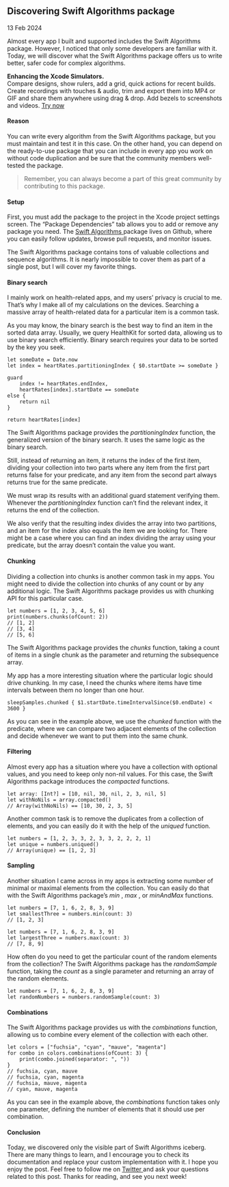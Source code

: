 ##  Discovering Swift Algorithms package

13 Feb 2024

Almost every app I built and supported includes the Swift Algorithms package.
However, I noticed that only some developers are familiar with it. Today, we
will discover what the Swift Algorithms package offers us to write better,
safer code for complex algorithms.

**Enhancing the Xcode Simulators.**  
Compare designs, show rulers, add a grid, quick actions for recent builds.
Create recordings with touches & audio, trim and export them into MP4 or GIF
and share them anywhere using drag & drop. Add bezels to screenshots and
videos. [ Try now ](https://gumroad.com/a/931293139/ftvbh)

####  Reason

You can write every algorithm from the Swift Algorithms package, but you must
maintain and test it in this case. On the other hand, you can depend on the
ready-to-use package that you can include in every app you work on without
code duplication and be sure that the community members well-tested the
package.

> Remember, you can always become a part of this great community by
> contributing to this package.

####  Setup

First, you must add the package to the project in the Xcode project settings
screen. The “Package Dependencies” tab allows you to add or remove any package
you need. The [ Swift Algorithms ](https://github.com/apple/swift-algorithms)
package lives on Github, where you can easily follow updates, browse pull
requests, and monitor issues.

The Swift Algorithms package contains tons of valuable collections and
sequence algorithms. It is nearly impossible to cover them as part of a single
post, but I will cover my favorite things.

####  Binary search

I mainly work on health-related apps, and my users’ privacy is crucial to me.
That’s why I make all of my calculations on the devices. Searching a massive
array of health-related data for a particular item is a common task.

As you may know, the binary search is the best way to find an item in the
sorted data array. Usually, we query HealthKit for sorted data, allowing us to
use binary search efficiently. Binary search requires your data to be sorted
by the key you seek.

    
    
    let someDate = Date.now
    let index = heartRates.partitioningIndex { $0.startDate >= someDate }
    
    guard
        index != heartRates.endIndex,
        heartRates[index].startDate == someDate
    else {
        return nil
    }
    
    return heartRates[index]
    

The Swift Algorithms package provides the _partitioningIndex_ function, the
generalized version of the binary search. It uses the same logic as the binary
search.

Still, instead of returning an item, it returns the index of the first item,
dividing your collection into two parts where any item from the first part
returns false for your predicate, and any item from the second part always
returns true for the same predicate.

We must wrap its results with an additional guard statement verifying them.
Whenever the _partitioningIndex_ function can’t find the relevant index, it
returns the end of the collection.

We also verify that the resulting index divides the array into two partitions,
and an item for the index also equals the item we are looking for. There might
be a case where you can find an index dividing the array using your predicate,
but the array doesn’t contain the value you want.

####  Chunking

Dividing a collection into chunks is another common task in my apps. You might
need to divide the collection into chunks of any count or by any additional
logic. The Swift Algorithms package provides us with chunking API for this
particular case.

    
    
    let numbers = [1, 2, 3, 4, 5, 6]
    print(numbers.chunks(ofCount: 2))
    // [1, 2]
    // [3, 4]
    // [5, 6]
    

The Swift Algorithms package provides the _chunks_ function, taking a count of
items in a single chunk as the parameter and returning the subsequence array.

My app has a more interesting situation where the particular logic should
drive chunking. In my case, I need the chunks where items have time intervals
between them no longer than one hour.

    
    
    sleepSamples.chunked { $1.startDate.timeIntervalSince($0.endDate) < 3600 }
    

As you can see in the example above, we use the _chunked_ function with the
predicate, where we can compare two adjacent elements of the collection and
decide whenever we want to put them into the same chunk.

####  Filtering

Almost every app has a situation where you have a collection with optional
values, and you need to keep only non-nil values. For this case, the Swift
Algorithms package introduces the _compacted_ functions.

    
    
    let array: [Int?] = [10, nil, 30, nil, 2, 3, nil, 5]
    let withNoNils = array.compacted()
    // Array(withNoNils) == [10, 30, 2, 3, 5]
    

Another common task is to remove the duplicates from a collection of elements,
and you can easily do it with the help of the _uniqued_ function.

    
    
    let numbers = [1, 2, 3, 3, 2, 3, 3, 2, 2, 2, 1]
    let unique = numbers.uniqued()
    // Array(unique) == [1, 2, 3]
    

####  Sampling

Another situation I came across in my apps is extracting some number of
minimal or maximal elements from the collection. You can easily do that with
the Swift Algorithms package’s _min_ , _max_ , or _minAndMax_ functions.

    
    
    let numbers = [7, 1, 6, 2, 8, 3, 9]
    let smallestThree = numbers.min(count: 3)
    // [1, 2, 3]
    
    let numbers = [7, 1, 6, 2, 8, 3, 9]
    let largestThree = numbers.max(count: 3)
    // [7, 8, 9]
    

How often do you need to get the particular count of the random elements from
the collection? The Swift Algorithms package has the _randomSample_ function,
taking the _count_ as a single parameter and returning an array of the random
elements.

    
    
    let numbers = [7, 1, 6, 2, 8, 3, 9]
    let randomNumbers = numbers.randomSample(count: 3)
    

####  Combinations

The Swift Algorithms package provides us with the _combinations_ function,
allowing us to combine every element of the collection with each other.

    
    
    let colors = ["fuchsia", "cyan", "mauve", "magenta"]
    for combo in colors.combinations(ofCount: 3) {
        print(combo.joined(separator: ", "))
    }
    // fuchsia, cyan, mauve
    // fuchsia, cyan, magenta
    // fuchsia, mauve, magenta
    // cyan, mauve, magenta
    

As you can see in the example above, the _combinations_ function takes only
one parameter, defining the number of elements that it should use per
combination.

####  Conclusion

Today, we discovered only the visible part of Swift Algorithms iceberg. There
are many things to learn, and I encourage you to check its documentation and
replace your custom implementation with it. I hope you enjoy the post. Feel
free to follow me on [ Twitter ](https://twitter.com/mecid) and ask your
questions related to this post. Thanks for reading, and see you next week!

